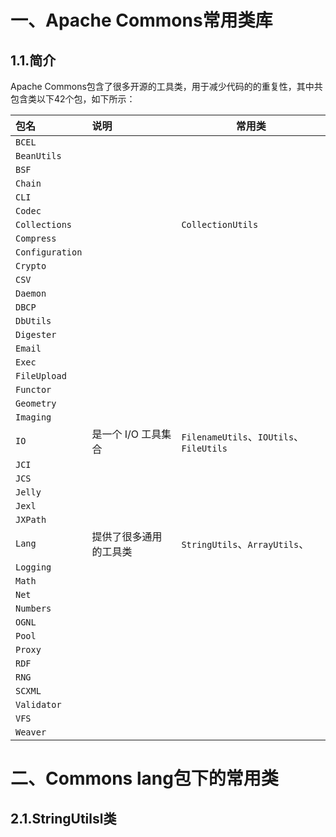 # 一、Apache Commons常用类库

## 1.1.简介

Apache Commons包含了很多开源的工具类，用于减少代码的的重复性，其中共包含类以下42个包，如下所示：

| 包名            | 说明                   | 常用类                                  |
| :-------------- | :--------------------- | --------------------------------------- |
| `BCEL`          |                        |                                         |
| `BeanUtils`     |                        |                                         |
| `BSF`           |                        |                                         |
| `Chain`         |                        |                                         |
| `CLI`           |                        |                                         |
| `Codec`         |                        |                                         |
| `Collections`   |                        | `CollectionUtils`                       |
| `Compress`      |                        |                                         |
| `Configuration` |                        |                                         |
| `Crypto`        |                        |                                         |
| `CSV`           |                        |                                         |
| `Daemon`        |                        |                                         |
| `DBCP`          |                        |                                         |
| `DbUtils`       |                        |                                         |
| `Digester`      |                        |                                         |
| `Email`         |                        |                                         |
| `Exec`          |                        |                                         |
| `FileUpload`    |                        |                                         |
| `Functor`       |                        |                                         |
| `Geometry`      |                        |                                         |
| `Imaging`       |                        |                                         |
| `IO`            | 是一个 I/O 工具集合    | `FilenameUtils`、`IOUtils`、`FileUtils` |
| `JCI`           |                        |                                         |
| `JCS`           |                        |                                         |
| `Jelly`         |                        |                                         |
| `Jexl`          |                        |                                         |
| `JXPath`        |                        |                                         |
| `Lang`          | 提供了很多通用的工具类 | `StringUtils`、`ArrayUtils`、           |
| `Logging`       |                        |                                         |
| `Math`          |                        |                                         |
| `Net`           |                        |                                         |
| `Numbers`       |                        |                                         |
| `OGNL`          |                        |                                         |
| `Pool`          |                        |                                         |
| `Proxy`         |                        |                                         |
| `RDF`           |                        |                                         |
| `RNG`           |                        |                                         |
| `SCXML`         |                        |                                         |
| `Validator`     |                        |                                         |
| `VFS`           |                        |                                         |
| `Weaver`        |                        |                                         |



# 二、Commons lang包下的常用类

## 2.1.StringUtilsl类



